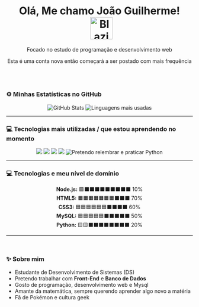 <h1 align="center"> Olá, Me chamo João Guilherme! <img src="https://raw.githubusercontent.com/PokeAPI/sprites/master/sprites/pokemon/257.png" alt="Blaziken" width="60" height="60" style="vertical-align:middle; margin-left:10px;"></h1> 
<p align="center"> Focado no estudo de programação e desenvolvimento web </p>
<p align="center">Esta é uma conta nova então começará a ser postado com mais frequência</p>
<br>
<br>

### ⚙️ Minhas Estatísticas no GitHub
<p align="center">
  <img align="center" src="https://github-readme-stats.vercel.app/api?username=Guilherme-lopes-F&show_icons=true&theme=tokyonight&hide_border=true" alt="GitHub Stats"/>
  <img align="center" src="https://github-readme-stats.vercel.app/api/top-langs/?username=Guilherme-lopes-F&layout=compact&theme=tokyonight&hide_border=true" alt="Linguagens mais usadas"/>
</p>

---


### 💻 Tecnologias mais utilizadas / que estou aprendendo no momento
<p align="center">
  <img src="https://img.shields.io/badge/Node.js-339933?style=for-the-badge&logo=node.js&logoColor=white" />
  <img src="https://img.shields.io/badge/HTML5-E34F26?style=for-the-badge&logo=html5&logoColor=white" />
  <img src="https://img.shields.io/badge/CSS3-1572B6?style=for-the-badge&logo=css3&logoColor=white" />
  <img src="https://img.shields.io/badge/MySQL-4479A1?style=for-the-badge&logo=mysql&logoColor=white" />
  <img src="https://img.shields.io/badge/Python-3776AB?style=for-the-badge&logo=python&logoColor=white" title="Pretendo relembrar e praticar Python" />
</p>

---

### 💻 Tecnologias e meu nível de domínio 
<p align="center">
  <b>Node.js:</b> 🟩⬛⬛⬛⬛⬛⬛⬛⬛⬛ 10% 
  <br>
  <b>HTML5:</b> 🟧🟧🟧🟧🟧🟧🟧⬛⬛⬛ 70% 
  <br>
  <b>CSS3:</b> 🟦🟦🟦🟦🟦🟦⬛⬛⬛⬛ 60% 
  <br>
  <b>MySQL:</b> 🟦🟦🟦🟦🟦⬛⬛⬛⬛⬛ 50% 
  <br>
  <b>Python:</b> 🟨🟨⬛⬛⬛⬛⬛⬛⬛⬛ 20% 
  
</p>

---
<br>

### ✨ Sobre mim
<p align="center">
  
  - Estudante de Desenvolvimento de Sistemas (DS)<br>
  - Pretendo trabalhar com <strong>Front-End</strong> e <strong>Banco de Dados</strong><br>
  - Gosto de programação, desenvolvimento web e Mysql<br>
  - Amante da matemática, sempre querendo aprender algo novo a matéria<br>
  - Fã de Pokémon e cultura geek<br>
</p>
